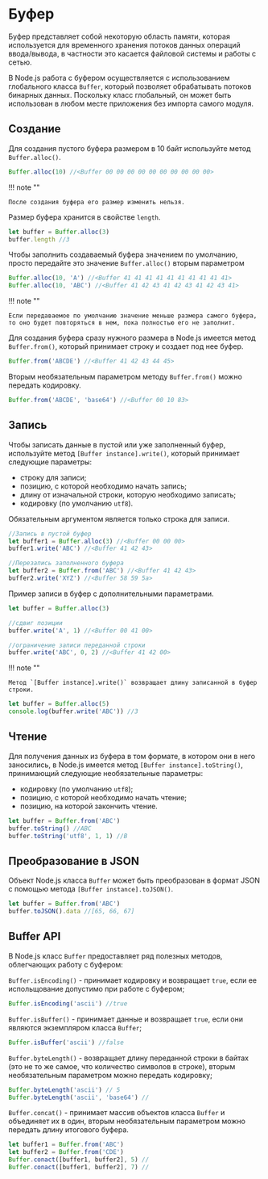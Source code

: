 # Буфер

Буфер представляет собой некоторую область памяти, которая используется для временного хранения потоков данных операций ввода/вывода, в частности это касается файловой системы и работы с сетью.

В Node.js работа с буфером осуществляется с использованием глобального класса `Buffer`, который позволяет обрабатывать потоков бинарных данных. Поскольку класс глобальный, он может быть использован в любом месте приложения без импорта самого модуля.

## Создание

Для создания пустого буфера размером в 10 байт используйте метод `Buffer.alloc()`.

```js
Buffer.alloc(10) //<Buffer 00 00 00 00 00 00 00 00 00 00>
```

!!! note ""

    После создания буфера его размер изменить нельзя.

Размер буфера хранится в свойстве `length`.

```js
let buffer = Buffer.alloc(3)
buffer.length //3
```

Чтобы заполнить создаваемый буфера значением по умолчанию, просто передайте это значение `Buffer.alloc()` вторым параметром

```js
Buffer.alloc(10, 'A') //<Buffer 41 41 41 41 41 41 41 41 41 41>
Buffer.alloc(10, 'ABC') //<Buffer 41 42 43 41 42 43 41 42 43 41>
```

!!! note ""

    Если передаваемое по умолчанию значение меньше размера самого буфера, то оно будет повторяться в нем, пока полностью его не заполнит.

Для создания буфера сразу нужного размера в Node.js имеется метод `Buffer.from()`, который принимает строку и создает под нее буфер.

```js
Buffer.from('ABCDE') //<Buffer 41 42 43 44 45>
```

Вторым необязательным параметром методу `Buffer.from()` можно передать кодировку.

```js
Buffer.from('ABCDE', 'base64') //<Buffer 00 10 83>
```

## Запись

Чтобы записать данные в пустой или уже заполненный буфер, используйте метод `[Buffer instance].write()`, который принимает следующие параметры:

- строку для записи;
- позицию, с которой необходимо начать запись;
- длину от изначальной строки, которую необходимо записать;
- кодировку (по умолчанию `utf8`).

Обязательным аргументом является только строка для записи.

```js
//Запись в пустой буфер
let buffer1 = Buffer.alloc(3) //<Buffer 00 00 00>
buffer1.write('ABC') //<Buffer 41 42 43>

//Перезапись заполненного буфера
let buffer2 = Buffer.from('ABC') //<Buffer 41 42 43>
buffer2.write('XYZ') //<Buffer 58 59 5a>
```

Пример записи в буфер с дополнительными параметрами.

```js
let buffer = Buffer.alloc(3)

//сдвиг позиции
buffer.write('A', 1) //<Buffer 00 41 00>

//ограничение записи переданной строки
buffer.write('ABC', 0, 2) //<Buffer 41 42 00>
```

!!! note ""

    Метод `[Buffer instance].write()` возвращает длину записанной в буфер строки.

```js
let buffer = Buffer.alloc(5)
console.log(buffer.write('ABC')) //3
```

## Чтение

Для получения данных из буфера в том формате, в котором они в него заносились, в Node.js имеется метод `[Buffer instance].toString()`, принимающий следующие необязательные параметры:

- кодировку (по умолчанию `utf8`);
- позицию, с которой необходимо начать чтение;
- позицию, на которой закончить чтение.

```js
let buffer = Buffer.from('ABC')
buffer.toString() //ABC
buffer.toString('utf8', 1, 1) //B
```

## Преобразование в JSON

Объект Node.js класса `Buffer` может быть преобразован в формат JSON с помощью метода `[Buffer instance].toJSON()`.

```js
let buffer = Buffer.from('ABC')
buffer.toJSON().data //[65, 66, 67]
```

## Buffer API

В Node.js класс `Buffer` предоставляет ряд полезных методов, облегчающих работу с буфером:

`Buffer.isEncoding()` - принимает кодировку и возвращает `true`, если ее испольщование допустимо при работе с буфером;

```js
Buffer.isEncoding('ascii') //true
```

`Buffer.isBuffer()` - принимает данные и возвращает `true`, если они являются экземпляром класса `Buffer`;

```js
Buffer.isBuffer('ascii') //false
```

`Buffer.byteLength()` - возвращает длину переданной строки в байтах (это не то же самое, что количество символов в строке), вторым необязательным параметром можно передать кодировку;

```js
Buffer.byteLength('ascii') // 5
Buffer.byteLength('ascii', 'base64') //
```

`Buffer.concat()` - принимает массив объектов класса `Buffer` и объединяет их в один, вторым необязательным параметром можно передать длину итогового буфера.

```js
let buffer1 = Buffer.from('ABC')
let buffer2 = Buffer.from('CDE')
Buffer.conact([buffer1, buffer2], 5) //
Buffer.conact([buffer1, buffer2], 7) //
```

